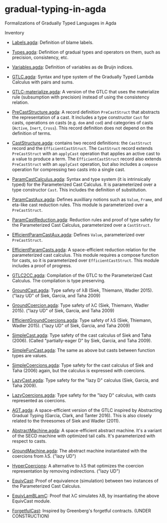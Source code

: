 # gradual-typing-in-agda
Formalizations of Gradually Typed Languages in Agda

Inventory
* [Labels.agda](./Labels.agda): Definition of blame labels.

* [Types.agda](./Types.agda): Definition of gradual types and
   operators on them, such as precision, consistency, etc.

* [Variables.agda](./Variables.agda): Definition of variables as de
   Bruijn indices.

* [GTLC.agda](./GTLC.agda): Syntax and type system of the Gradually
   Typed Lambda Calculus with pairs and sums.

* [GTLC-materialize.agda](./GTLC-materialize.agda): A version of the
   GTLC that uses the materialize rule (subsumption with precision)
   instead of using the consistency relation.
   
* [PreCastStructure.agda](./PreCastStructure.agda): A record
   definition `PreCastStruct` that abstracts the representation of a cast.
   It includes a type constructor `Cast` for casts, operations on casts
   (e.g. `dom` and `cod`) and categories of casts (`Active`, `Inert`,
   `Cross`). This record definition does not depend on the
   definition of terms.

* [CastStructure.agda](./CastStructure.agda): contains two
   record definitions: the `CastStruct` record and the
   `EfficientCastStruct`. The `CastStruct` record extends
   `PreCastStruct` with an `applyCast` operation that applies
   an active cast to a value to produce a term.
   The `EfficientCastStruct` record also extends 
   `PreCastStruct` with an `applyCast` operation,
   but also includes a `compose` operation for compressing
   two casts into a single cast.

* [ParamCastCalculus.agda](./ParamCastCalculus.agda): Syntax and type
   system (it is intrinsically typed) for the Parameterized Cast
   Calculus. It is parameterized over a type constructor `Cast`.
   This includes the definition of substitution.

* [ParamCastAux.agda](./ParamCastAux.agda): Defines auxilliary notions
  such as `Value`, `Frame`, and eta-like cast reduction rules.
  This module is parameterized over a `PreCastStruct`.

* [ParamCastReduction.agda](./ParamCastReduction.agda): Reduction
   rules and proof of type safety for the Parameterized Cast Calculus,
   parameterized over a `CastStruct`.

* [EfficientParamCastAux.agda](./EfficientParamCastAux):
   Defines `Value`, parameterized over `PreCastStruct`.

* [EfficientParamCasts.agda](./EfficientParamCasts.agda): A
   space-efficient reduction relation for the parameterized cast
   calculus. This module requires a compose function for casts, so it
   is parameterized over `EfficientCastStruct`.  This module includes
   a proof of progress.
   
* [GTLC2CC.agda](./GTLC2CC.agda): Compilation of the GTLC to the
   Parameterized Cast Calculus.  The compilation is type preserving.
   
* [GroundCast.agda](./GroundCast.agda): Type safety of λB (Siek,
   Thiemann, Wadler 2015). ("lazy UD" of Siek, Garcia, and Taha 2009)
   
* [GroundCoercion.agda](./GroundCast.agda): Type safety of λC (Siek,
   Thiemann, Wadler 2015). ("lazy UD" of Siek, Garcia, and Taha 2009)
   
* [EfficientGroundCoercions.agda](./EfficientGroundCoercions.agda):
   Type safety of λS (Siek, Thiemann, Wadler 2015).
   ("lazy UD" of Siek, Garcia, and Taha 2009)
   
* [SimpleCast.agda](./SimpleCast.agda): Type safety of the cast
   calculus of Siek and Taha (2006). (Called "partially-eager D" by
   Siek, Garcia, and Taha 2009).
   
* [SimpleFunCast.agda](./SimpleFunCast.agda): The same as above but
   casts between function types are values.
   
* [SimpleCoercions.agda](./SimpleCoercions.agda): Type safety for the
   cast calculus of Siek and Taha (2006) again, but the calculus is
   expressed with coercions.
   
* [LazyCast.agda](./LazyCast.agda): Type safety for the "lazy D"
   calculus (Siek, Garcia, and Taha 2009).
   
* [LazyCoercions.agda](./LazyCoercions.agda): Type safety for the
   "lazy D" calculus, with casts represented as coercions.
   
* [AGT.agda](./AGT.agda): A space-efficient version of the GTLC
   inspired by Abstracting Gradual Typing (Garcia, Clark, and Tanter
   2016).  This is also closely related to the threesomes of Siek and
   Wadler (2011).
   
* [AbstractMachine.agda](./AbstractMachine.agda): A space-efficient
   abstract machine. It's a variant of the SECD machine with optimized
   tail calls. It's parameterized with respect to casts.
   
* [GroundMachine.agda](./GroundMachine.agda): The abstract machine
   instantiated with the coercions from λS. ("lazy UD")
   
* [HyperCoercions](./HyperCoercions.agda): A alternative to
   λS that optimizes the coercion representation by removing
   indirections. ("lazy UD")
   
* [EquivCast](./EquivCast.agda): Proof of equivalence (simulation)
   between two instances of the Parameterized Cast Calculus.
   
* [EquivLamBLamC](./EquivLamBLamC.agda): Proof that 
   λC simulates λB, by insantiating the above EquivCast module.
   
* [ForgetfulCast](./ForgetfulCast.agda): Inspired by Greenberg's
   forgetful contracts. (UNDER CONSTRUCTION)

